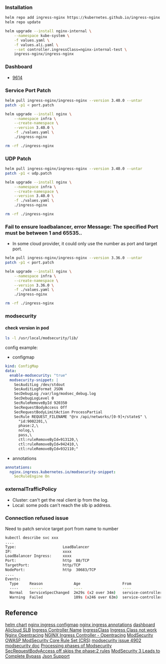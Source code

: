 ### Installation
```bash
helm repo add ingress-nginx https://kubernetes.github.io/ingress-nginx
helm repo update

helm upgrade --install nginx-internal \
    --namespace kube-system \
    -f values.yaml \
    -f values.ali.yaml \
    --set controller.ingressClass=nginx-internal-test \
    ingress-nginx/ingress-nginx
```        

### Dashboard
* [9614](https://grafana.com/grafana/dashboards/9614)

### Service Port Patch
```bash
helm pull ingress-nginx/ingress-nginx --version 3.40.0 --untar
patch -p1 < port.patch

helm upgrade --install nginx \
    --namespace infra \
    --create-namespace \
    --version 3.40.0 \
    -f ./values.yaml \
    ./ingress-nginx

rm -rf ./ingress-nginx
```

### UDP Patch
```bash
helm pull ingress-nginx/ingress-nginx --version 3.40.0 --untar
patch -p1 < udp.patch

helm upgrade --install nginx \
    --namespace infra \
    --create-namespace \
    --version 3.40.0 \
    -f ./values.yaml \
    ./ingress-nginx

rm -rf ./ingress-nginx
```

### Fail to ensure loadbalancer, error Message: The specified Port must be between 1 and 65535..
* In some cloud provider, it could only use the number as port and target port.
```bash
helm pull ingress-nginx/ingress-nginx --version 3.36.0 --untar
patch -p1 < port.patch

helm upgrade --install nginx \
    --namespace infra \
    --create-namespace \
    --version 3.36.0 \
    -f ./values.yaml \
    ./ingress-nginx

rm -rf ./ingress-nginx
```

### modsecurity
#### check version in pod
```bash
ls -l /usr/local/modsecurity/lib/
```
config example:
* configmap
```yaml
kind: ConfigMap
data:
  enable-modsecurity: "true"
  modsecurity-snippet: |
    SecAuditLog /dev/stdout
    SecAuditLogFormat JSON
    SecDebugLog /var/log/modsec_debug.log
    SecDebugLogLevel 0
    SecRuleRemoveById 920350
    SecRequestBodyAccess Off
    SecRequestBodyLimitAction ProcessPartial
    SecRule REQUEST_FILENAME "@rx /api/networks/[0-9]+/state$" \
      "id:9002201,\
      phase:2,\
      nolog,\
      pass,\
      ctl:ruleRemoveById=913120,\
      ctl:ruleRemoveById=942410,\
      ctl:ruleRemoveById=932110;"
```
* annotations
```yaml
annotations:
  nginx.ingress.kubernetes.io/modsecurity-snippet:
    SecRuleEngine On
```


### externalTrafficPolicy
* Cluster: can't get the real client ip from the log.
* Local: some pods can't reach the slb ip address.

### Connection refused issue
Need to patch service target port from name to number
```bash
kubectl describe svc xxx 
....
Type:                     LoadBalancer
IP:                       xxxx
LoadBalancer Ingress:     xxxx
Port:                     http  80/TCP
TargetPort:               http/TCP
NodePort:                 http  30683/TCP
....
Events:
  Type     Reason              Age                   From                Message
  ----     ------              ----                  ----                -------
  Normal   ServiceSpecChanged  2m29s (x2 over 34m)   service-controller  The service will be updated because the spec has been changed.
  Warning  Failed              109s (x246 over 63m)  service-controller  Fail to ensure loadbalancer, error Message: The specified Port must be between 1 and 65535.. k8s/0/echo-server/debug/c22d473d33fed4328a89602bdb857032f
```

## Reference
[helm chart](https://github.com/kubernetes/ingress-nginx/tree/master/charts/ingress-nginx)
[nginx ingress configmap](https://kubernetes.github.io/ingress-nginx/user-guide/nginx-configuration/configmap)
[nginx ingress annotations](https://kubernetes.github.io/ingress-nginx/user-guide/nginx-configuration/annotations)
[dashboard](https://github.com/kubernetes/ingress-nginx/tree/master/deploy)
[Alicloud SLB](https://www.alibabacloud.com/help/doc-detail/86531.htm)
[Ingress Controller Name](https://github.com/kubernetes/ingress-nginx/blob/master/internal/k8s/main.go)
[IngressClass](https://github.com/kubernetes/ingress-nginx/issues/5593#issuecomment-721562875)
[Ingress Class not work](https://github.com/nginxinc/kubernetes-ingress/issues/1283#issuecomment-746701219)
[Nginx Opentracing](https://github.com/opentracing-contrib/nginx-opentracing)
[NGINX Ingress Controller - Opentracing](https://kubernetes.github.io/ingress-nginx/user-guide/third-party-addons/opentracing/)
[ModSecurity](https://github.com/SpiderLabs/ModSecurity)
[OWASP ModSecurity Core Rule Set (CRS)](https://github.com/coreruleset/coreruleset)
[modsecurity issue 4902](https://github.com/kubernetes/ingress-nginx/issues/4902)
[modsecurity doc](https://github.com/kubernetes/ingress-nginx/blob/main/docs/user-guide/third-party-addons/modsecurity.md)
[Processing phases of Modsecurity](https://malware.expert/modsecurity/processing-phases-modsecurity/)
[SecRequestBodyAccess off skips the phase:2 rules](https://github.com/SpiderLabs/ModSecurity/issues/2465)
[ModSecurity 3 Leads to Complete Bypass](https://coreruleset.org/20210302/disabling-request-body-access-in-modsecurity-3-leads-to-complete-bypass/)
[Json Support](https://www.trustwave.com/en-us/resources/blogs/spiderlabs-blog/modsecurity-advanced-topic-of-the-week-json-support/)

